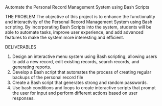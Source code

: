 Automate the Personal Record Management System using Bash Scripts

THE PROBLEM
The objective of this project is to enhance the functionality and interactivity of the Personal Record Management System using Bash scripting. By incorporating Bash Scripts into the system, students will be able to automate tasks, improve user experience, and add advanced features to make the system more interesting and efficient.

DELIVERABLES
1. Design an interactive menu system using Bash scripting, allowing users to add a new record, edit existing records, search records, and generating reports.
2. Develop a Bash script that automates the process of creating regular backups of the personal record file
3. Create a Bash script that generates strong and random passwords.
4. Use bash conditions and loops to create interactive scripts that prompt the user for input and perform different actions based on user responses.

